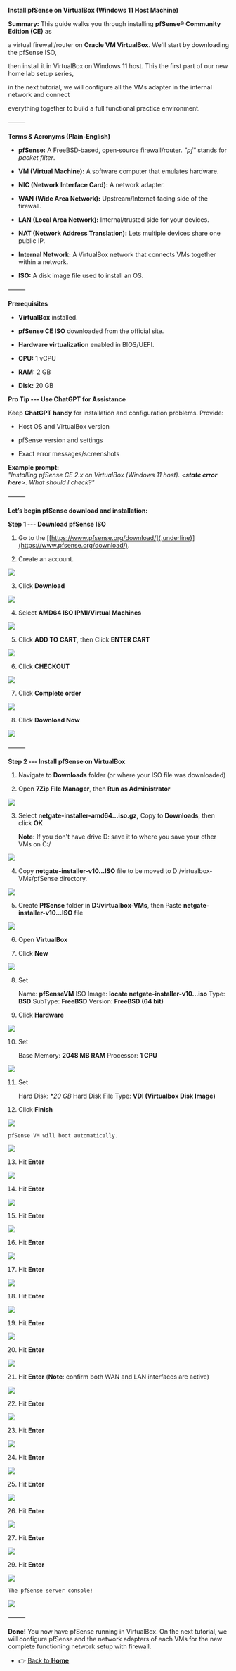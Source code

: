 ﻿**Install pfSense on VirtualBox (Windows 11 Host Machine)**

**Summary:**  This guide walks you through installing **pfSense®
Community Edition (CE)** as

a virtual firewall/router on **Oracle VM VirtualBox**. We'll start by
downloading the pfSense ISO,

then install it in VirtualBox on Windows 11 host. This the first part of
our new home lab setup series,

in the next tutorial, we will configure all the VMs adapter in the
internal network and connect

everything together to build a full functional practice environment.

⸻

**Terms & Acronyms (Plain‑English)**

- **pfSense:** A FreeBSD‑based, open‑source firewall/router. *"pf"*
  stands for *packet filter*.

- **VM (Virtual Machine):** A software computer that emulates hardware.

- **NIC (Network Interface Card):** A network adapter.

- **WAN (Wide Area Network):** Upstream/Internet‑facing side of the
  firewall.

- **LAN (Local Area Network):** Internal/trusted side for your devices.

- **NAT (Network Address Translation):** Lets multiple devices share one
  public IP.

- **Internal Network:** A VirtualBox network that connects VMs together
  within a network.

- **ISO:** A disk image file used to install an OS.

⸻

**Prerequisites**

- **VirtualBox** installed.

- **pfSense CE ISO** downloaded from the official site.

- **Hardware virtualization** enabled in BIOS/UEFI.

- **CPU:** 		1 vCPU

- **RAM:** 		2 GB

- **Disk:** 	20 GB

**Pro Tip --- Use ChatGPT for Assistance**

Keep **ChatGPT handy** for installation and configuration problems.
Provide:

- Host OS and VirtualBox version

- pfSense version and settings

- Exact error messages/screenshots

**Example prompt:**\
*"Installing pfSense CE 2.x on VirtualBox (Windows 11 host). \<**state
error here**\>. What should I check?"*

⸻

**Let’s begin pfSense download and installation:**

**Step 1 --- Download pfSense ISO**

1.  Go to the
    [[https://www.pfsense.org/download/]{.underline}](https://www.pfsense.org/download/).

2.  Create an account.

![](../images/8pf-images/1.png)

3.  Click **Download**

![](../images/8pf-images/2.png)

4.  Select **AMD64 ISO IPMI/Virtual Machines**

![](../images/8pf-images/3.png)

5.  Click **ADD TO CART**, then Click **ENTER CART**

![](../images/8pf-images/4.png)

6.  Click **CHECKOUT**

![](../images/8pf-images/5.png)

7.  Click **Complete order**

![](../images/8pf-images/6.png)

8.  Click **Download Now**

![](../images/8pf-images/7.png)

⸻

**Step 2 --- Install pfSense on VirtualBox**

1.  Navigate to **Downloads** folder (or where your ISO file was
    downloaded)

2.  Open **7Zip File Manager**, then **Run as Administrator**

![](../images/8pf-images/8.png)

3.  Select **netgate-installer-amd64\...iso.gz,** Copy to **Downloads**,
    then click **OK**

       **Note:** If you don't have drive D: save it to where you save your
other VMs on C:/

![](../images/8pf-images/9.png)

4.  Copy **netgate-installer-v10...ISO** file to be moved to
    D:/virtualbox-VMs/pfSense directory.

![](../images/8pf-images/10.png)

5.  Create **PfSense** folder in **D:/virtualbox-VMs**, then Paste
    **netgate-installer-v10...ISO** file

![](../images/8pf-images/11.png)

6.  Open **VirtualBox**

7.  Click **New**

![](../images/8pf-images/12.png)

8.  Set 

	Name: **pfSenseVM**
	ISO Image: **locate netgate-installer-v10...iso**
	Type: **BSD**
       SubType: **FreeBSD**
       Version: **FreeBSD (64 bit)**

9.  Click **Hardware**

![](../images/8pf-images/13.png)

10. Set 

	Base Memory: **2048 MB RAM**
	Processor: **1 CPU**

![](../images/8pf-images/14.png)

11. Set 

	Hard Disk: **20 GB*
	Hard Disk File Type: **VDI (Virtualbox Disk Image)**

12. Click **Finish**

![](../images/8pf-images/15.png)

	pfSense VM will boot automatically.

![](../images/8pf-images/16.png)

13. Hit **Enter**

![](../images/8pf-images/17.png)

14. Hit **Enter**

![](../images/8pf-images/18.png)

15. Hit **Enter**

![](../images/8pf-images/19.png)

16. Hit **Enter**

![](../images/8pf-images/20.png)

17. Hit **Enter**

![](../images/8pf-images/21.png)

18. Hit **Enter**

![](../images/8pf-images/22.png)

19. Hit **Enter**

![](../images/8pf-images/23.png)

20. Hit **Enter**

![](../images/8pf-images/24.png)

21. Hit **Enter** (**Note**: confirm both WAN and LAN interfaces are active)

![](../images/8pf-images/25.png)

22. Hit **Enter**

![](../images/8pf-images/26.png)

23. Hit **Enter**

![](../images/8pf-images/27.png)


24. Hit **Enter**

![](../images/8pf-images/28.png)


25. Hit **Enter**

![](../images/8pf-images/29.png)

26. Hit **Enter**

![](../images/8pf-images/30.png)

27. Hit **Enter**

![](../images/8pf-images/31.png)

29. Hit **Enter**

![](../images/8pf-images/32.png)

	The pfSense server console!

![](../images/8pf-images/33.png)

⸻

**Done!** You now have pfSense running in VirtualBox. On the
next tutorial, we will configure pfSense and the  network adapters of each VMs for the new complete functioning network setup with firewall.

- 👉 [Back to **Home**](../index.md)

